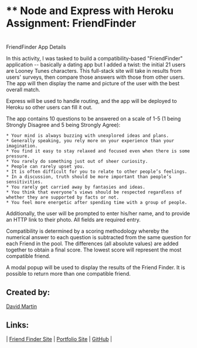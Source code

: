 # ** Node and Express with Heroku Assignment:  FriendFinder
#

FriendFinder App Details


In this activity, I was tasked to build a compatibility-based "FriendFinder" application -- basically a dating app but I added a twist:  the initial 21 users are Looney Tunes characters. This full-stack site will take in results from users' surveys, then compare those answers with those from other users. The app will then display the name and picture of the user with the best overall match. 

Express will be used to handle routing, and the app will be deployed to Heroku so other users can fill it out.

The app contains 10 questions to be answered on a scale of 1-5 (1 being Strongly Disagree and 5 being Strongly Agree):

    * Your mind is always buzzing with unexplored ideas and plans.
    * Generally speaking, you rely more on your experience than your imagination.
    * You find it easy to stay relaxed and focused even when there is some pressure.
    * You rarely do something just out of sheer curiosity.
    * People can rarely upset you.
    * It is often difficult for you to relate to other people’s feelings.
    * In a discussion, truth should be more important than people’s sensitivities.
    * You rarely get carried away by fantasies and ideas.
    * You think that everyone’s views should be respected regardless of whether they are supported by facts or not.
    * You feel more energetic after spending time with a group of people.

Additionally, the user will be prompted to enter his/her name, and to provide an HTTP link to their photo.  All fields are required entry.

Compatibility is determined by a scoring methodology whereby the numerical answer to each question is subtracted from the same question for each Friend in the pool.  The differences (all absolute values) are added together to obtain a final score.  The lowest score will represent the most compatible friend.

A modal popup will be used to display the results of the Friend Finder.  It is possible to return more than one compatible friend.


## **Created by:** #

[David Martin](mailto:webdevelopment.du@gmail.com)

## **Links:** #

| [Friend Finder Site](https://sheltered-retreat-60665.herokuapp.com) | 
[Portfolio Site](https://nitramdivad.github.io/) | 
[GitHub](https://github.com/nitramdivad) |